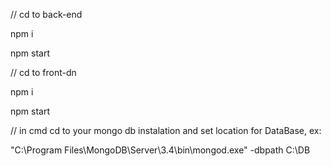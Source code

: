 // cd to back-end

npm i

npm start


// cd to front-dn

npm i

npm start


// in cmd cd to your mongo db instalation and set location for DataBase, ex:

"C:\Program Files\MongoDB\Server\3.4\bin\mongod.exe" -dbpath C:\DB



